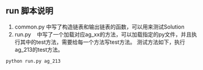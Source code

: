 ## run 脚本说明

1. common.py 中写了构造链表和输出链表的函数，可以用来测试Solution
2. run.py&nbsp;&nbsp;&nbsp;<space>    中写了一个加载对应ag_xx的方法，可以加载指定的py文件，并且执行其中的test方法，需要给每一个方法写test方法。
测试方法如下，执行ag_213的test方法。
```
python run.py ag_213
```
